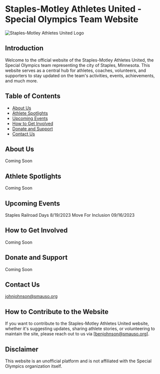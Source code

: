 # Staples-Motley Athletes United - Special Olympics Team Website

![Staples-Motley Athletes United Logo](https://cdn.discordapp.com/attachments/1126185715865227435/1130207030276272269/TeamLogoTest.png)

## Introduction

Welcome to the official website of the Staples-Motley Athletes United, the Special Olympics team representing the city of Staples, Minnesota. This website serves as a central hub for athletes, coaches, volunteers, and supporters to stay updated on the team's activities, events, achievements, and much more.

## Table of Contents

- [About Us](#about-us)
- [Athlete Spotlights](#athlete-spotlights)
- [Upcoming Events](#upcoming-events)
- [How to Get Involved](#how-to-get-involved)
- [Donate and Support](#donate-and-support)
- [Contact Us](#contact-us)

## About Us

Coming Soon

## Athlete Spotlights

Coming Soon

## Upcoming Events

Staples Railroad Days 8/19/2023
Move For Inclusion 09/16/2023

## How to Get Involved

Coming Soon

## Donate and Support

Coming Soon

## Contact Us

johnjohnson@smauso.org

## How to Contribute to the Website

If you want to contribute to the Staples-Motley Athletes United website, whether it's suggesting updates, sharing athlete stories, or volunteering to maintain the site, please reach out to us via [benjohnson@smauso.org].

## Disclaimer

This website is an unofficial platform and is not affiliated with the Special Olympics organization itself.

